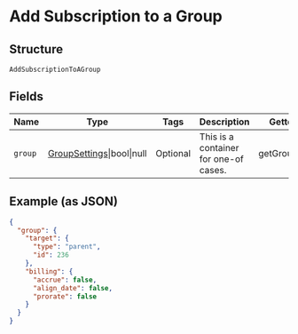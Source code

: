
# Add Subscription to a Group

## Structure

`AddSubscriptionToAGroup`

## Fields

| Name | Type | Tags | Description | Getter | Setter |
|  --- | --- | --- | --- | --- | --- |
| `group` | [GroupSettings](../../doc/models/group-settings.md)\|bool\|null | Optional | This is a container for one-of cases. | getGroup(): | setGroup( group): void |

## Example (as JSON)

```json
{
  "group": {
    "target": {
      "type": "parent",
      "id": 236
    },
    "billing": {
      "accrue": false,
      "align_date": false,
      "prorate": false
    }
  }
}
```

